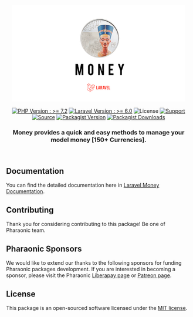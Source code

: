 


<p align="center"><a href="https://pharaonic.io" target="_blank"><img src="https://raw.githubusercontent.com/Pharaonic/logos/main/money.jpg" width="470"></a></p>

<p align="center">
  <a href="https://php.net" target="_blank"><img src="https://img.shields.io/static/v1?label=PHP&message=%3E=7.2&color=blue&style=flat-square" alt="PHP Version : >= 7.2"></a>
  <a href="https://laravel.com" target="_blank"><img src="https://img.shields.io/static/v1?label=Laravel&message=%3E=6.0&color=F05340&style=flat-square" alt="Laravel Version : >= 6.0"></a>
  <img src="https://img.shields.io/static/v1?label=License&message=MIT&color=brightgreen&style=flat-square" alt="License">
  <a href="https://liberapay.com/Pharaonic" target="_blank"><img src="https://img.shields.io/liberapay/receives/Pharaonic?color=gold&label=Support&style=flat-square" alt="Support"></a>
  <br>
  <a href="https://github.com/Pharaonic/laravel-money" target="_blank"><img src="https://img.shields.io/static/v1?label=Packagist&message=pharaonic/laravel-money&color=blue&logo=packagist&logoColor=white" alt="Source"></a>
  <a href="https://packagist.org/packages/pharaonic/laravel-money" target="_blank"><img src="https://poser.pugx.org/pharaonic/laravel-money/v" alt="Packagist Version"></a>
  <a href="https://packagist.org/packages/pharaonic/laravel-money" target="_blank"><img src="https://poser.pugx.org/pharaonic/laravel-money/downloads" alt="Packagist Downloads"></a>
</p>

<h3 align="center">Money provides a quick and easy methods to manage your model money [150+ Currencies].</h3>
<br>

## Documentation

You can find the detailed documentation here in [Laravel Money Documentation](https://pharaonic.io/package/2-laravel/6-money).

## Contributing

Thank you for considering contributing to this package! Be one of Pharaonic team.

## Pharaonic Sponsors

We would like to extend our thanks to the following sponsors for funding Pharaonic packages development. If you are interested in becoming a sponsor, please visit the Pharaonic [Liberapay page](https://en.liberapay.com/Pharaonic) or [Patreon page](https://patreon.com/Pharaonic).

## License

This package is an open-sourced software licensed under the [MIT license](https://opensource.org/licenses/MIT).
